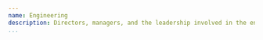 ```yaml
---
name: Engineering
description: Directors, managers, and the leadership involved in the engineering behind APIs and applications, providing the leadership needed to move technology forward.
...
```

